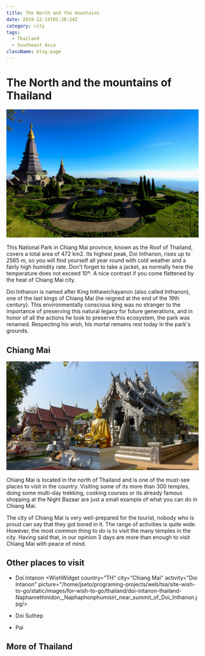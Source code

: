 ```yaml
---
title: The North and the mountains 
date: 2019-12-14T05:28:24Z
category: city
tags:
  - Thailand
  - Southeast Asia
className: blog-page
---
```


<StartWishToGo/>

# The North and the mountains of Thailand

![Doi Intanon](../../../images/travel/thailand/doi-intanon-thailand-Naphamethinidon,_Naphaphonphumisiri_near_summit_of_Doi_Inthanon.jpg)

This National Park in Chiang Mai province, known as the Roof of Thailand, covers a total area of 472 km2. Its highest peak, Doi Inthanon, rises up to 2565 m, so you will find yourself all year round with cold weather and a fairly high humidity rate. Don't forget to take a jacket, as normally here the temperature does not exceed 10º. A nice contrast if you come flattened by the heat of Chiang Mai city.

Doi Inthanon is named after King Inthawichayanon (also called Inthanon), one of the last kings of Chiang Mai (he reigned at the end of the 19th century). This environmentally conscious king was no stranger to the importance of preserving this natural legacy for future generations, and in honor of all the actions he took to preserve this ecosystem, the park was renamed. Respecting his wish, his mortal remains rest today in the park's grounds.

## Chiang Mai
<WishWidget	country="TH"	city="Chiang Mai"	picture="https://wish-to-go.com/images/for-wish-to-go/thailand/silver-temple-chiang-mai-thailand-peter-borter-Hz-N7tCgCUo-unsplash.jpg" label/>

![Chiang Mai - Photo by Peter Borter](../../../images/travel/thailand/silver-temple-chiang-mai-thailand-peter-borter-Hz-N7tCgCUo-unsplash.jpg)

Chiang Mai is located in the north of Thailand and is one of the must-see places to visit in the country. Visiting some of its more than 300 temples, doing some multi-day trekking, cooking courses or its already famous shopping at the Night Bazaar are just a small example of what you can do in Chiang Mai.

The city of Chiang Mai is very well-prepared for the tourist, nobody who is proud can say that they got bored in it. The range of activities is quite wide. However, the most common thing to do is to visit the many temples in the city. Having said that, in our opinion 3 days are more than enough to visit Chiang Mai with peace of mind.

## Other places to visit

- Doi Intanon <WishWidget	country="TH" city="Chiang Mai" activity="Doi Intanon" picture="/home/jseto/programing-projects/web/tsa/site-wish-to-go/static/images/for-wish-to-go/thailand/doi-intanon-thailand-Naphamethinidon,_Naphaphonphumisiri_near_summit_of_Doi_Inthanon.jpg/>

- Doi Suthep <WishWidget country="TH"	city="Chiang Mai"	activity="Doi Suthep"></WishWidget>

- Pai <WishWidget	country="TH"	city="Pai"	picture="https://wikitravel.org/upload/shared//thumb/e/ec/Huai_Nam_Dang_National_Park.jpg/300px-Huai_Nam_Dang_National_Park.jpg"></WishWidget>

## More of Thailand

<CustomCategoryEntries className="blog-entry-card more-of" category="city" tags="Thailand"/>